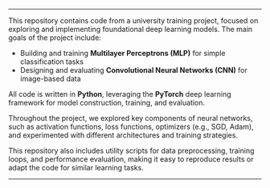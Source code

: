 

---

This repository contains code from a university training project, focused on exploring and implementing foundational deep learning models. The main goals of the project include:

* Building and training **Multilayer Perceptrons (MLP)** for simple classification tasks
* Designing and evaluating **Convolutional Neural Networks (CNN)** for image-based data

All code is written in **Python**, leveraging the **PyTorch** deep learning framework for model construction, training, and evaluation.

Throughout the project, we explored key components of neural networks, such as activation functions, loss functions, optimizers (e.g., SGD, Adam), and experimented with different architectures and training strategies.

This repository also includes utility scripts for data preprocessing, training loops, and performance evaluation, making it easy to reproduce results or adapt the code for similar learning tasks.

---
